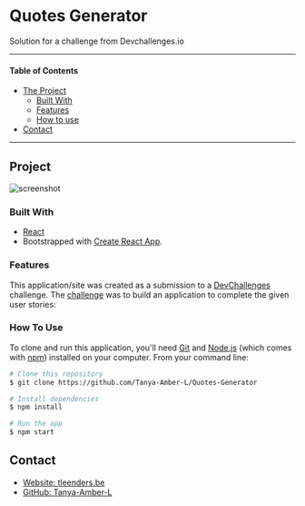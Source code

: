# Quotes Generator

Solution for a challenge from Devchallenges.io

---

#### Table of Contents

-   [The Project](#project)
    -   [Built With](#built-with)
    -   [Features](#features)
    -   [How to use](#how-to-use)
-   [Contact](#contact)

---

## Project

![screenshot](https://user-images.githubusercontent.com/16707738/92399059-5716eb00-f132-11ea-8b14-bcacdc8ec97b.png)

### Built With

-   [React](https://reactjs.org/)
-   Bootstrapped with [Create React App](https://github.com/facebook/create-react-app).

### Features

This application/site was created as a submission to a [DevChallenges](https://devchallenges.io/challenges) challenge. The [challenge](https://devchallenges.io/challenges/8Y3J4ucAMQpSnYTwwWW8) was to build an application to complete the given user stories:

### How To Use

To clone and run this application, you'll need [Git](https://git-scm.com) and [Node.js](https://nodejs.org/en/download/) (which comes with [npm](http://npmjs.com)) installed on your computer. From your command line:

```bash
# Clone this repository
$ git clone https://github.com/Tanya-Amber-L/Quotes-Generator

# Install dependencies
$ npm install

# Run the app
$ npm start
```

## Contact

-   [Website: tleenders.be](https://tleenders.be)
-   [GitHub: Tanya-Amber-L](https://github.com/Tanya-Amber-L)
